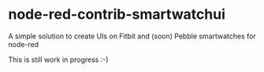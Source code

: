 # node-red-contrib-smartwatchui
A simple solution to create UIs on Fitbit and (soon) Pebble smartwatches for node-red

This is still work in progress :-) 